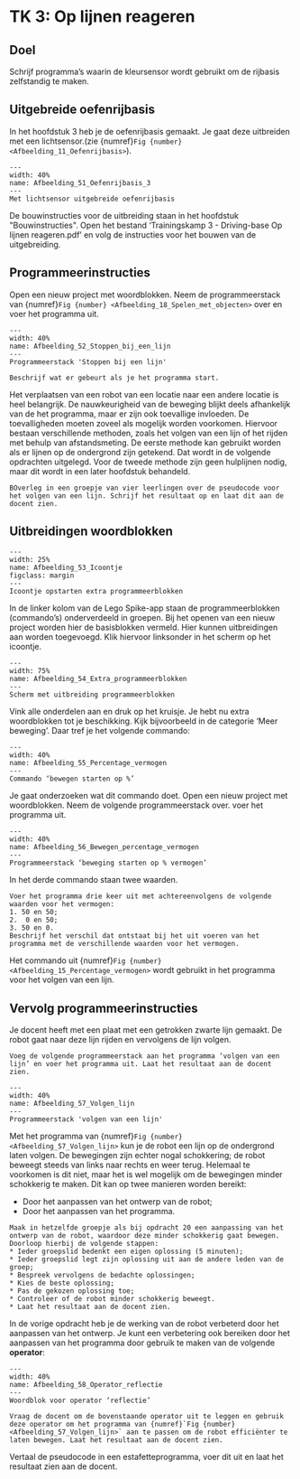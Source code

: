 # TK 3: Op lijnen reageren

## Doel
Schrijf programma’s waarin de kleursensor wordt gebruikt om de rijbasis zelfstandig te maken.
 
## Uitgebreide oefenrijbasis
In het hoofdstuk 3 heb je de oefenrijbasis gemaakt. Je gaat deze uitbreiden met een lichtsensor.(zie {numref}`Fig {number} <Afbeelding_11_Oefenrijbasis>`).

```{figure} Figures/Afbeelding_51_Oefenrijbasis_3.png
---
width: 40%
name: Afbeelding_51_Oefenrijbasis_3
---
Met lichtsensor uitgebreide oefenrijbasis
``` 

De bouwinstructies voor de uitbreiding staan in het hoofdstuk "Bouwinstructies". Open het bestand ‘Trainingskamp 3 - Driving-base Op lijnen reageren.pdf’ en volg de instructies voor het bouwen van de uitgebreiding. 

## Programmeerinstructies
Open een nieuw project met woordblokken. Neem de programmeerstack van {numref}`Fig {number} <Afbeelding_18_Spelen_met_objecten>` over en voer het programma uit.

```{figure} Figures/Afbeelding_18_Spelen_met_objecten.png
---
width: 40%
name: Afbeelding_52_Stoppen_bij_een_lijn
---
Programmeerstack 'Stoppen bij een lijn'
``` 

```{exercise} Opdracht 18
Beschrijf wat er gebeurt als je het programma start.                                   
```

Het verplaatsen van een robot van een locatie naar een andere locatie is heel belangrijk. De nauwkeurigheid van de beweging blijkt deels afhankelijk van de het programma, maar er zijn ook toevallige invloeden. De toevalligheden moeten zoveel als mogelijk worden voorkomen. Hiervoor bestaan verschillende methoden, zoals het volgen van een lijn of het rijden met behulp van afstandsmeting. De eerste methode kan gebruikt worden als er lijnen op de ondergrond zijn getekend. Dat wordt in de volgende opdrachten uitgelegd. Voor de tweede methode zijn geen hulplijnen nodig, maar dit wordt in een later hoofdstuk behandeld.


```{exercise} Opdracht 19
BOverleg in een groepje van vier leerlingen over de pseudocode voor het volgen van een lijn. Schrijf het resultaat op en laat dit aan de docent zien.                                   
```

## Uitbreidingen woordblokken
```{figure} Figures/Afbeelding_53_Icoontje.png
---
width: 25%
name: Afbeelding_53_Icoontje
figclass: margin
---
Icoontje opstarten extra programmeerblokken
```
In de linker kolom van de Lego Spike-app staan de programmeerblokken (commando’s) onderverdeeld in groepen. Bij het openen van een nieuw project worden hier de basisblokken vermeld. Hier kunnen uitbreidingen aan worden toegevoegd. Klik hiervoor linksonder in het scherm op het icoontje.

```{figure} Figures/Afbeelding_54_Extra_programmeerblokken.png
---
width: 75%
name: Afbeelding_54_Extra_programmeerblokken
---
Scherm met uitbreiding programmeerblokken
``` 

Vink alle onderdelen aan en druk op het kruisje. Je hebt nu extra woordblokken tot je beschikking. Kijk bijvoorbeeld in de categorie ‘Meer beweging’. Daar tref je het volgende commando:

```{figure} Figures/Afbeelding_55_Percentage_vermogen.png
---
width: 40%
name: Afbeelding_55_Percentage_vermogen
---
Commando ‘bewegen starten op %’
``` 


Je gaat onderzoeken wat dit commando doet. Open een nieuw project met woordblokken. Neem de volgende programmeerstack over. voer het programma uit.

```{figure} Figures/Afbeelding_56_Bewegen_percentage_vermogen.png
---
width: 40%
name: Afbeelding_56_Bewegen_percentage_vermogen
---
Programmeerstack ‘beweging starten op % vermogen’
``` 

In het derde commando staan twee waarden.

```{exercise} Opdracht 20
Voer het programma drie keer uit met achtereenvolgens de volgende waarden voor het vermogen:
1. 50 en 50;
2.  0 en 50;
3. 50 en 0.
Beschrijf het verschil dat ontstaat bij het uit voeren van het programma met de verschillende waarden voor het vermogen.  
```

Het commando uit {numref}`Fig {number} <Afbeelding_15_Percentage_vermogen>` wordt gebruikt in het programma voor het volgen van een lijn.

## Vervolg programmeerinstructies
Je docent heeft met een plaat met een getrokken zwarte lijn gemaakt. De robot gaat naar deze lijn rijden en vervolgens de lijn volgen.

```{exercise} Opdracht 21
Voeg de volgende programmeerstack aan het programma ‘volgen van een lijn’ en voer het programma uit. Laat het resultaat aan de docent zien.
```

```{figure} Figures/Afbeelding_57_Volgen_lijn.png
---
width: 40%
name: Afbeelding_57_Volgen_lijn
---
Programmeerstack 'volgen van een lijn'
```

Met het programma van {numref}`Fig {number} <Afbeelding_57_Volgen_lijn>` kun je de robot een lijn op de ondergrond laten volgen. De bewegingen zijn echter nogal schokkering; de robot beweegt steeds van links naar rechts en weer terug. Helemaal te voorkomen is dit niet, maar het is wel mogelijk om de bewegingen minder schokkerig te maken. Dit kan op twee manieren worden bereikt:
* Door het aanpassen van het ontwerp van de robot;
* Door het aanpassen van het programma.

```{exercise} Opdracht 22
Maak in hetzelfde groepje als bij opdracht 20 een aanpassing van het ontwerp van de robot, waardoor deze minder schokkerig gaat bewegen. Doorloop hierbij de volgende stappen:
* Ieder groepslid bedenkt een eigen oplossing (5 minuten);
* Ieder groepslid legt zijn oplossing uit aan de andere leden van de groep;
* Bespreek vervolgens de bedachte oplossingen;
* Kies de beste oplossing;
* Pas de gekozen oplossing toe;
* Controleer of de robot minder schokkerig beweegt.
* Laat het resultaat aan de docent zien.
``` 

In de vorige opdracht heb je de werking van de robot verbeterd door het aanpassen van het ontwerp. Je kunt een verbetering ook bereiken door het aanpassen van het programma door gebruik te maken van de volgende **operator**:

```{figure} Figures/Afbeelding_58_Operator_reflectie.png
---
width: 40%
name: Afbeelding_58_Operator_reflectie
---
Woordblok voor operator ‘reflectie’
```

```{exercise} Opdracht 23
Vraag de docent om de bovenstaande operator uit te leggen en gebruik deze operator om het programma van {numref}`Fig {number} <Afbeelding_57_Volgen_lijn>` aan te passen om de robot efficiënter te laten bewegen. Laat het resultaat aan de docent zien.
``` 




Vertaal de pseudocode in een estafetteprogramma, voer dit uit en laat het resultaat zien aan de docent.
```